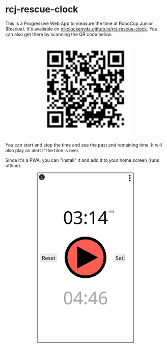 # rcj-rescue-clock

This is a Progressive Web App to measure the time at RoboCup Junior (Rescue).
It's available on [nikolockenvitz.github.io/rcj-rescue-clock](https://nikolockenvitz.github.io/rcj-rescue-clock).
You can also get there by scanning the QR code below.

<p align="center">
  <img src="./img/qrcode.svg" width="300" alt="QR code pointing to the RCJ Rescue Clock (https://nikolockenvitz.github.io/rcj-rescue-clock)">
</p>

You can start and stop the time and see the past and remaining time.
It will also play an alert if the time is over.

Since it's a PWA, you can "install" it and add it to your home screen (runs offline).

<p align="center">
  <img src="./docs/screenshot-app.png" width="300" style="border: 1px solid #000" alt="Screenshot of RCJ Rescue Clock app">
</p>
